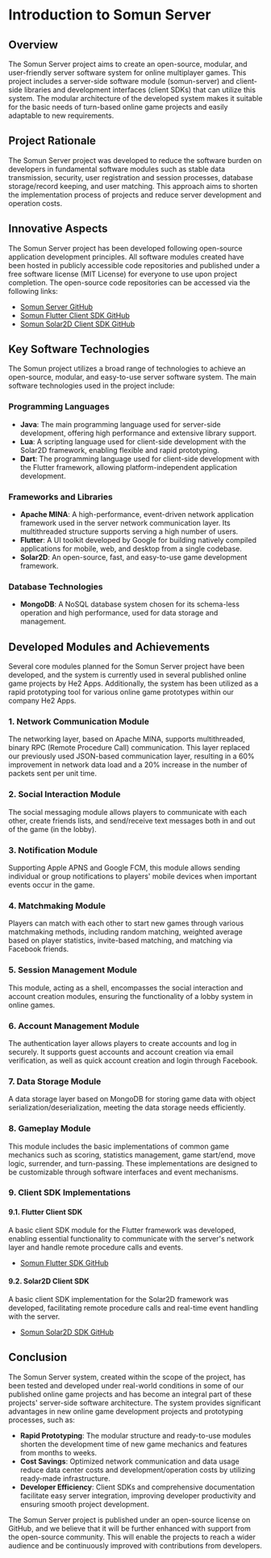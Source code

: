 # Introduction to Somun Server

## Overview

The Somun Server project aims to create an open-source, modular, and user-friendly server software system for online multiplayer games. This project includes a server-side software module (somun-server) and client-side libraries and development interfaces (client SDKs) that can utilize this system. The modular architecture of the developed system makes it suitable for the basic needs of turn-based online game projects and easily adaptable to new requirements.

## Project Rationale

The Somun Server project was developed to reduce the software burden on developers in fundamental software modules such as stable data transmission, security, user registration and session processes, database storage/record keeping, and user matching. This approach aims to shorten the implementation process of projects and reduce server development and operation costs.

## Innovative Aspects

The Somun Server project has been developed following open-source application development principles. All software modules created have been hosted in publicly accessible code repositories and published under a free software license (MIT License) for everyone to use upon project completion. The open-source code repositories can be accessed via the following links:

- [Somun Server GitHub](https://github.com/deniza/somun-server)
- [Somun Flutter Client SDK GitHub](https://github.com/deniza/somun-flutter)
- [Somun Solar2D Client SDK GitHub](https://github.com/deniza/somun-solar2d)

## Key Software Technologies

The Somun project utilizes a broad range of technologies to achieve an open-source, modular, and easy-to-use server software system. The main software technologies used in the project include:

### Programming Languages
- **Java**: The main programming language used for server-side development, offering high performance and extensive library support.
- **Lua**: A scripting language used for client-side development with the Solar2D framework, enabling flexible and rapid prototyping.
- **Dart**: The programming language used for client-side development with the Flutter framework, allowing platform-independent application development.

### Frameworks and Libraries
- **Apache MINA**: A high-performance, event-driven network application framework used in the server network communication layer. Its multithreaded structure supports serving a high number of users.
- **Flutter**: A UI toolkit developed by Google for building natively compiled applications for mobile, web, and desktop from a single codebase.
- **Solar2D**: An open-source, fast, and easy-to-use game development framework.

### Database Technologies
- **MongoDB**: A NoSQL database system chosen for its schema-less operation and high performance, used for data storage and management.

## Developed Modules and Achievements

Several core modules planned for the Somun Server project have been developed, and the system is currently used in several published online game projects by He2 Apps. Additionally, the system has been utilized as a rapid prototyping tool for various online game prototypes within our company He2 Apps.

### 1. Network Communication Module
The networking layer, based on Apache MINA, supports multithreaded, binary RPC (Remote Procedure Call) communication. This layer replaced our previously used JSON-based communication layer, resulting in a 60% improvement in network data load and a 20% increase in the number of packets sent per unit time.

### 2. Social Interaction Module
The social messaging module allows players to communicate with each other, create friends lists, and send/receive text messages both in and out of the game (in the lobby).

### 3. Notification Module
Supporting Apple APNS and Google FCM, this module allows sending individual or group notifications to players' mobile devices when important events occur in the game.

### 4. Matchmaking Module
Players can match with each other to start new games through various matchmaking methods, including random matching, weighted average based on player statistics, invite-based matching, and matching via Facebook friends.

### 5. Session Management Module
This module, acting as a shell, encompasses the social interaction and account creation modules, ensuring the functionality of a lobby system in online games.

### 6. Account Management Module
The authentication layer allows players to create accounts and log in securely. It supports guest accounts and account creation via email verification, as well as quick account creation and login through Facebook.

### 7. Data Storage Module
A data storage layer based on MongoDB for storing game data with object serialization/deserialization, meeting the data storage needs efficiently.

### 8. Gameplay Module
This module includes the basic implementations of common game mechanics such as scoring, statistics management, game start/end, move logic, surrender, and turn-passing. These implementations are designed to be customizable through software interfaces and event mechanisms.

### 9. Client SDK Implementations

#### 9.1. Flutter Client SDK
A basic client SDK module for the Flutter framework was developed, enabling essential functionality to communicate with the server's network layer and handle remote procedure calls and events.

- [Somun Flutter SDK GitHub](https://github.com/deniza/somun-flutter)

#### 9.2. Solar2D Client SDK
A basic client SDK implementation for the Solar2D framework was developed, facilitating remote procedure calls and real-time event handling with the server.

- [Somun Solar2D SDK GitHub](https://github.com/deniza/somun-solar2d)

## Conclusion

The Somun Server system, created within the scope of the project, has been tested and developed under real-world conditions in some of our published online game projects and has become an integral part of these projects' server-side software architecture. The system provides significant advantages in new online game development projects and prototyping processes, such as:

- **Rapid Prototyping**: The modular structure and ready-to-use modules shorten the development time of new game mechanics and features from months to weeks.
- **Cost Savings**: Optimized network communication and data usage reduce data center costs and development/operation costs by utilizing ready-made infrastructure.
- **Developer Efficiency**: Client SDKs and comprehensive documentation facilitate easy server integration, improving developer productivity and ensuring smooth project development.

The Somun Server project is published under an open-source license on GitHub, and we believe that it will be further enhanced with support from the open-source community. This will enable the projects to reach a wider audience and be continuously improved with contributions from developers.
